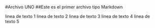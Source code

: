 #Archivo UNO
##Este es el primer archivo tipo Markdown

linea de texto 1
linea de texto 2
linea de texto 3
linea de texto 4
linea de texto 5